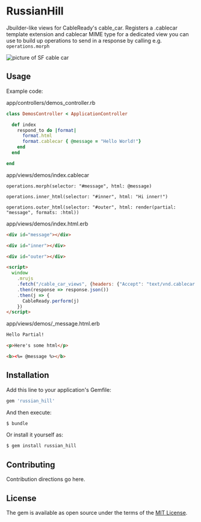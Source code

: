# RussianHill
Jbuilder-like views for CableReady's cable_car.  Registers a .cablecar template extension and cablecar MIME type for a dedicated view you can use to build up operations to send in a response by calling e.g. `operations.morph`

![picture of SF cable car](russianhill.jpg)


## Usage
Example code:

app/controllers/demos_controller.rb
```ruby
class DemosController < ApplicationController

  def index
    respond_to do |format|
      format.html
      format.cablecar { @message = "Hello World!"}
    end
  end

end
```

app/views/demos/index.cablecar
```
operations.morph(selector: "#message", html: @message)

operations.inner_html(selector: "#inner", html: "Hi inner!")

operations.outer_html(selector: "#outer", html: render(partial: "message", formats: :html))

```


app/views/demos/index.html.erb
```html
<div id="message"></div>

<div id="inner"></div>

<div id="outer"></div>

<script>
  window
    .mrujs
    .fetch("/cable_car_views", {headers: {"Accept": "text/vnd.cablecar.json"}})
    .then(response => response.json())
    .then(j => {
      CableReady.perform(j)
    })
</script>

```

app/views/demos/_message.html.erb
```html
Hello Partial!

<p>Here's some html</p>

<b><%= @message %></b>

```

## Installation
Add this line to your application's Gemfile:

```ruby
gem 'russian_hill'
```

And then execute:
```bash
$ bundle
```

Or install it yourself as:
```bash
$ gem install russian_hill
```

## Contributing
Contribution directions go here.

## License
The gem is available as open source under the terms of the [MIT License](https://opensource.org/licenses/MIT).
